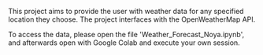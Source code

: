This project aims to provide the user with weather data for any specified location they choose. The project interfaces with the OpenWeatherMap API.

To access the data, please open the file 'Weather_Forecast_Noya.ipynb', and afterwards open with Google Colab and execute your own session.
